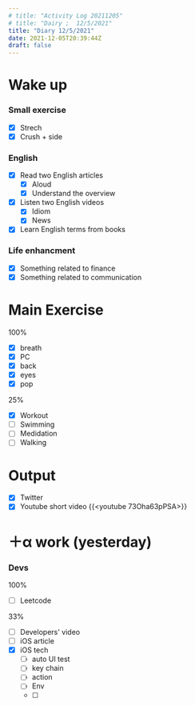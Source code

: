 ```yaml
---
# title: "Activity Log 20211205"
# title: "Dairy ;  12/5/2021"
title: "Diary 12/5/2021"  
date: 2021-12-05T20:39:44Z
draft: false
---
```


# Wake up

### Small exercise

- [x]  Strech
- [x]  Crush + side

### English

- [x]  Read two English articles
    - [x]  Aloud
    - [x]  Understand the overview
- [x]  Listen two English videos
    - [x]  Idiom
    - [x]  News
- [x]  Learn English terms from books

### Life enhancment

- [x]  Something related to finance
- [x]  Something related to communication

# Main Exercise

100%

- [x]  breath
- [x]  PC
- [x]  back
- [x]  eyes
- [x]  pop

25%

- [x]  Workout
- [ ]  Swimming
- [ ]  Medidation
- [ ]  Walking

# Output

- [x]  Twitter
- [x]  Youtube short video {{<youtube 73Oha63pPSA>}}

# ＋α work (yesterday)

### Devs

100%

- [ ]  Leetcode

33%

- [ ]  Developers' video
- [ ]  iOS article
- [x]  iOS tech
    - [ ]  auto UI test
    - [ ]  key chain
    - [ ]  action
    - [ ]  Env
    - [ ]